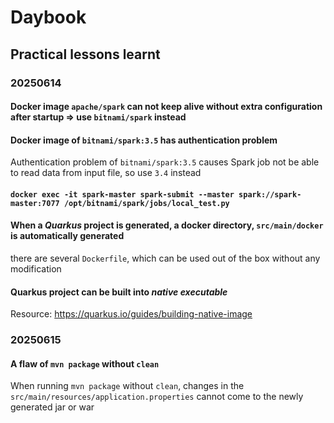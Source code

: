# Daybook
## Practical lessons learnt
### 20250614
#### Docker image `apache/spark` can not keep alive without extra configuration after startup => use `bitnami/spark` instead
#### Docker image of `bitnami/spark:3.5` has authentication problem
Authentication problem of `bitnami/spark:3.5` causes Spark job not be able to read data from input file, so use `3.4` instead

#### `docker exec -it spark-master spark-submit --master spark://spark-master:7077 /opt/bitnami/spark/jobs/local_test.py`
#### When a *Quarkus* project is generated, a docker directory, `src/main/docker` is automatically generated
there are several `Dockerfile`, which can be used out of the box without any modification

#### Quarkus project can be built into *native executable*
Resource: https://quarkus.io/guides/building-native-image

### 20250615
#### A flaw of `mvn package` without `clean`
When running `mvn package` without `clean`, changes in the `src/main/resources/application.properties` cannot come to the newly generated jar or war
